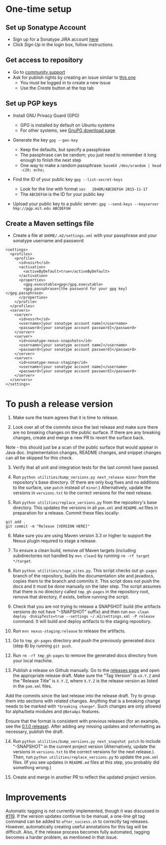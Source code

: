 One-time setup
==============

Set up Sonatype Account
-----------------------
* Sign up for a Sonatype JIRA account [here](https://issues.sonatype.org)
* Click *Sign Up* in the login box, follow instructions

Get access to repository
------------------------
* Go to [community support](https://issues.sonatype.org/browse/OSSRH)
* Ask for publish rights by creating an issue similar to [this one](https://issues.sonatype.org/browse/OSSRH-32032)
  * You must be logged in to create a new issue
  * Use the *Create* button at the top tab

Set up PGP keys
---------------
* Install GNU Privacy Guard (GPG)
  * GPG is installed by default on Ubuntu systems
  * For other systems, see [GnuPG download page](https://www.gnupg.org/download/)

* Generate the key ```gpg --gen-key```
  * Keep the defaults, but specify a passphrase
  * The passphrase can be random; you just need to remember it long enough to finish the next step
  * One way to make a random passphrase: ```base64 /dev/urandom | head -c20; echo;```

* Find the ID of your public key ```gpg --list-secret-keys```
  * Look for the line with format ```sec   2048R/ABCDEFGH 2015-11-17```
  * The ```ABCDEFGH``` is the ID for your public key

* Upload your public key to a public server: ```gpg --send-keys --keyserver hkp://pgp.mit.edu ABCDEFGH```

Create a Maven settings file
----------------------------
* Create a file at ```$HOME/.m2/settings.xml``` with your passphrase and your sonatype username and password
```
<settings>
  <profiles>
    <profile>
      <id>ossrh</id>
      <activation>
        <activeByDefault>true</activeByDefault>
      </activation>
      <properties>
        <gpg.executable>gpg</gpg.executable>
        <gpg.passphrase>[the password for your gpg key]</gpg.passphrase>
      </properties>
    </profile>
  </profiles>
  <servers>
    <server>
      <id>ossrh</id>
      <username>[your sonatype account name]</username>
      <password>[your sonatype account password]</password>
    </server>
    <server>
      <id>sonatype-nexus-snapshots</id>
      <username>[your sonatype account name]</username>
      <password>[your sonatype account password]</password>
    </server>
    <server>
      <id>sonatype-nexus-staging</id>
      <username>[your sonatype account name]</username>
      <password>[your sonatype account password]</password>
    </server>
  </servers>
</settings>
```

To push a release version
=========================

1. Make sure the team agrees that it is time to release. 

2. Look over all of the commits since the last release and make sure there are no breaking changes on the public surface. If there are any breaking changes, create and merge a new PR to revert the surface back.

  Note - this should just be a scan of the public surface that would appear in Java doc. Implementation changes, README changes, and snippet changes can all be skipped for this check.

3. Verify that all unit and integration tests for the last commit have passed.

4. Run `python utilities/bump_versions.py next_release minor` from the repository's base directory. (If there are only bug fixes and no additions to the surface, use `patch` instead of `minor`.) Alternatively, update the versions in `versions.txt` to the correct versions for the next release.

5. Run `python utilities/replace_versions.py` from the repository's base directory. This updates the versions in all `pom.xml` and `README.md` files in preparation for a release. Commit these files locally:
  
  ```
  git add .
  git commit -m "Release [VERSION HERE]"
  ```

6. Make sure you are using Maven version 3.3 or higher to support the Nexus plugin required to stage a release.

7. To ensure a clean build, remove *all* Maven targets (including subdirectories not handled by `mvn clean`) by running `rm -rf target */target`.

8. Run `python utilities/stage_sites.py`.
This script checks out `gh-pages` branch of the repository, builds the documentation site and javadocs, copies them to the branch and commits it. This script does not push the docs and it must be done manually on the later step. The script assumes that there is no directory called `tmp_gh-pages` in the repository root, remove that directory, if exists, before running the script.

9. Check that you are not trying to release a SNAPSHOT build (the artifacts versions do not have "-SNAPSHOT" suffix) and then run `mvn clean deploy -DskipTests=true --settings ~/.m2/settings.xml -P release` command. It will build and deploy artifacts to the staging repository. 

10. Run `mvn nexus-staging:release` to release the artifacts. 

11. Go to `tmp_gh-pages` directory and push the previously generated docs (step 8) by running `git push`.

12. Run `rm -rf tmp_gh-pages` to remove the generated docs directory from your local machine. 

13. Publish a release on Github manually.
Go to the [releases page](https://github.com/GoogleCloudPlatform/google-cloud-java/releases) and open the appropriate release draft. Make sure the "Tag Version" is `vX.Y.Z` and the "Release Title" is `X.Y.Z`, where `X.Y.Z` is the release version as listed in the `pom.xml` files. 
  
  Add the commits since the last release into the release draft. Try to group them into sections with related changes. Anything that is a breaking change needs to be marked with `*breaking change*`. Such changes are only allowed for alpha/beta modules and `@BetaApi` features.

  Ensure that the format is consistent with previous releases (for an example, see the [0.1.0 release](https://github.com/GoogleCloudPlatform/google-cloud-java/releases/tag/v0.1.0)).  After adding any missing updates and reformatting as necessary, publish the draft.

14. Run `python utilities/bump_versions.py next_snapshot patch` to include "-SNAPSHOT" in the current project version (Alternatively, update the versions in `versions.txt` to the correct versions for the next release.). Then, run `python utilities/replace_versions.py` to update the `pom.xml` files. (If you see updates in `README.md` files at this step, you probably did something wrong.)

15. Create and merge in another PR to reflect the updated project version.

Improvements
============

Automatic tagging is not currently implemented, though it was discussed in [#119](https://github.com/GoogleCloudPlatform/google-cloud-java/pull/119).  If the version updates continue to be manual, a one-line git tag command can be added to `after_success.sh` to correctly tag releases.  However, automatically creating useful annotations for this tag will be difficult.  Also, if the release process becomes fully automated, tagging becomes a harder problem, as mentioned in that issue.
